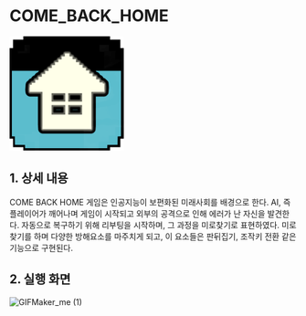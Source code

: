 # COME_BACK_HOME

<img src="https://github.com/MJ054/COME_BACK_HOME/blob/main/Assets/Image/app.png?raw=true" width="200px" alt="게임 로고">

## 1. 상세 내용
COME BACK HOME 게임은 인공지능이 보편화된 미래사회를 배경으로 한다. AI, 즉 플레이어가 깨어나며 게임이 시작되고 외부의 공격으로 인해 에러가 난 자신을 발견한다. 자동으로 복구하기 위해 리부팅을 시작하며, 그 과정을 미로찾기로 표현하였다. 
미로찾기를 하며 다양한 방해요소를 마주치게 되고, 이 요소들은 판뒤집기, 조작키 전환 같은 기능으로 구현된다.
<br>

## 2. 실행 화면
![GIFMaker_me (1)](https://github.com/MJ054/COME_BACK_HOME/assets/109513458/57758b72-1d99-4079-9401-fb087530bb3b)
